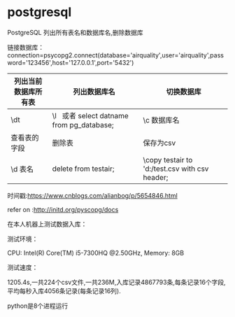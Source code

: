 # postgresql
PostgreSQL 列出所有表名和数据库名,删除数据库

链接数据库：connection=psycopg2.connect(database='airquality',user='airquality',password='123456',host='127.0.0.1',port='5432')

|列出当前数据库所有表| 列出数据库名| 切换数据库 | 
|-------|-----|----|
|\dt |\l   或者 select datname from pg_database;|\c 数据库名|
|查看表的字段|删除表|保存为csv|
|\d 表名|delete from testair;|\copy testair to 'd:/test.csv with csv header;|

时间戳:https://www.cnblogs.com/alianbog/p/5654846.html

refer on :http://initd.org/pyscopg/docs

在本人机器上测试数据入库：

测试环境：

CPU: Intel(R) Core(TM) i5-7300HQ @2.50GHz, Memory: 8GB

测试速度：

1205.4s,一共224个csv文件,一共236M,入库记录4867793条,每条记录16个字段,平均每秒入库4056条记录(每条记录16列).

python是8个进程运行




